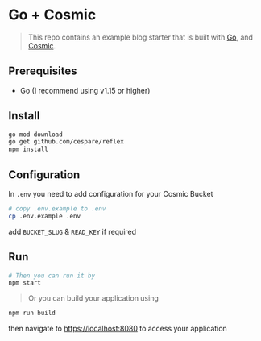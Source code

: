 # Go + Cosmic

> This repo contains an example blog starter that is built with [Go](https://golang.org/), and [Cosmic](https://www.cosmicjs.com).

## Prerequisites

- Go (I recommend using v1.15 or higher)

## Install

``` bash
go mod download
go get github.com/cespare/reflex
npm install
```

## Configuration
In `.env` you need to add configuration for your Cosmic Bucket

``` bash
# copy .env.example to .env
cp .env.example .env
```

add `BUCKET_SLUG` & `READ_KEY` if required

## Run

``` bash
# Then you can run it by
npm start
```
> Or you can build your application using
```bash
npm run build
```

then navigate to [https://localhost:8080](https://localhost:8080) to access your application
